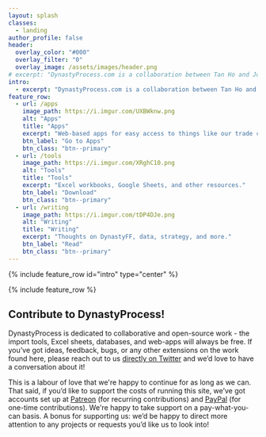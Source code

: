 ```yaml
---
layout: splash
classes:
  - landing
author_profile: false
header:
  overlay_color: "#000"
  overlay_filter: "0"
  overlay_image: /assets/images/header.png
# excerpt: "DynastyProcess.com is a collaboration between Tan Ho and Joe Sydlowski. Our mission is to deliver free, high-quality resources for DynastyFF analysis."
intro:
  - excerpt: "DynastyProcess.com is a collaboration between Tan Ho and Joe Sydlowski. Our mission is to deliver free, high-quality resources for DynastyFF analysis."
feature_row:
  - url: /apps
    image_path: https://i.imgur.com/UXBWknw.png
    alt: "Apps"
    title: "Apps"
    excerpt: "Web-based apps for easy access to things like our trade calculator!"
    btn_label: "Go to Apps"
    btn_class: "btn--primary"
  - url: /tools
    image_path: https://i.imgur.com/XRghC10.png
    alt: "Tools"
    title: "Tools"
    excerpt: "Excel workbooks, Google Sheets, and other resources."
    btn_label: "Download"
    btn_class: "btn--primary"
  - url: /writing
    image_path: https://i.imgur.com/tDP4DJe.png
    alt: "Writing"
    title: "Writing"
    excerpt: "Thoughts on DynastyFF, data, strategy, and more."
    btn_label: "Read"
    btn_class: "btn--primary"
---
```


{% include feature_row id="intro" type="center" %}

{% include feature_row %}

## Contribute to DynastyProcess!

DynastyProcess is dedicated to collaborative and open-source work - the import tools, Excel sheets, databases, and web-apps will always be free. If you’ve got ideas, feedback, bugs, or any other extensions on the work found here, please reach out to us [directly on Twitter](https://twitter.com/_TanHo) and we’d love to have a conversation about it!

This is a labour of love that we're happy to continue for as long as we can. That said, if you’d like to support the costs of running this site, we’ve got accounts set up at [Patreon](http://patreon.com/tanho) (for recurring contributions) and [PayPal](http://paypal.me/tan63) (for one-time contributions). We're happy to take support on a pay-what-you-can basis. A bonus for supporting us: we’d be happy to direct more attention to any projects or requests you’d like us to look into!
